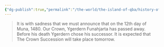 ```yaml
---
{"dg-publish":true,"permalink":"/the-world/the-island-of-qba/history-of-the-island/newspaper-clippings/emperor-ygerdern-dies-aged-62-crown-succession-to-occur-tomorrow/"}
---
```


> It is with sadness that we must announce that on the 12th day of Muna, 1480. Our Crown, Ygerdern Funahjarta has passed away. 
> Before his death Ygerdern chose his successor. It is expected that The Crown Succession will take place tomorrow.


